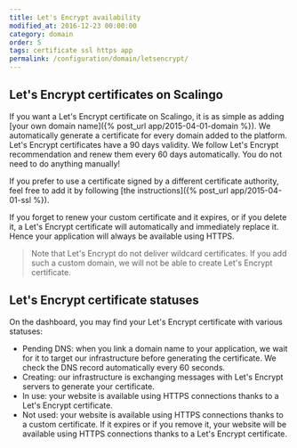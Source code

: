 ```yaml
---
title: Let's Encrypt availability
modified_at: 2016-12-23 00:00:00
category: domain
order: 5
tags: certificate ssl https app
permalink: /configuration/domain/letsencrypt/
---
```


## Let's Encrypt certificates on Scalingo

If you want a Let's Encrypt certificate on Scalingo, it is as simple as adding [your own 
domain name]({% post_url app/2015-04-01-domain %}). We automatically generate a certificate for every
domain added to the platform. Let's Encrypt certificates have a 90 days validity. We follow Let's Encrypt
recommendation and renew them every 60 days automatically. You do not need to do anything manually!

If you prefer to use a certificate signed by a different certificate authority, feel free to add
it by following [the instructions]({% post_url app/2015-04-01-ssl %}).

If you forget to renew your custom certificate and it expires, or if you delete it, a Let's
Encrypt certificate will automatically and immediately replace it. Hence your application will
always be available using HTTPS.

<blockquote class="bg-info">
  Note that Let's Encrypt do not deliver wildcard certificates. If you add such a custom domain, we
  will not be able to create Let's Encrypt certificate.
</blockquote>

## Let's Encrypt certificate statuses

On the dashboard, you may find your Let's Encrypt certificate with various statuses:

* Pending DNS: when you link a domain name to your application, we wait for it to target our
  infrastructure before generating the certificate. We check the DNS record automatically every 60 seconds.
* Creating: our infrastructure is exchanging messages with Let's Encrypt servers to generate your
  certificate.
* In use: your website is available using HTTPS connections thanks to a Let's Encrypt certificate.
* Not used: your website is available using HTTPS connections thanks to a custom certificate. If it
  expires or if you remove it, your website will be available using HTTPS connections thanks to a 
  Let's Encrypt certificate.

